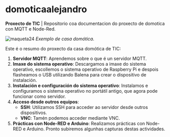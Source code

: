 # domoticaalejandro
**Proxecto de TIC** | Repositorio coa documentacion do proxecto de domotica con MQTT e Node-Red.

![maqueta24](https://github.com/alejandropzzz/domoticaalejandro/assets/171036163/618176ce-867a-405a-8bf1-384d0df87c3a)
_Exemplo de casa domótica._

Este é o resumo do proxecto da casa domótica de TIC:

1. **Servidor MQTT**: Aprendemos sobre o que é un servidor MQTT.
2. **Imaxe do sistema operativo**: Descargamos a imaxe do sistema operativo, escollemos o sistema operativo de Raspberry Pi e despois flasheamos o USB utilizando Balena para crear o dispositivo de instalación.
3. **Instalación e configuración do sistema operativo**: Instalamos e configuramos o sistema operativo no portátil antigo, que agora pode funcionar como servidor.
4. **Acceso desde outros equipos**:
    - **SSH**: Utilizamos SSH para acceder ao servidor desde outros dispositivos.
    - **VNC**: Tamén podemos acceder mediante VNC.
5. **Prácticas con Node-RED e Arduino**: Realizamos prácticas con Node-RED e Arduino. Pronto subiremos algunhas capturas destas actividades.
